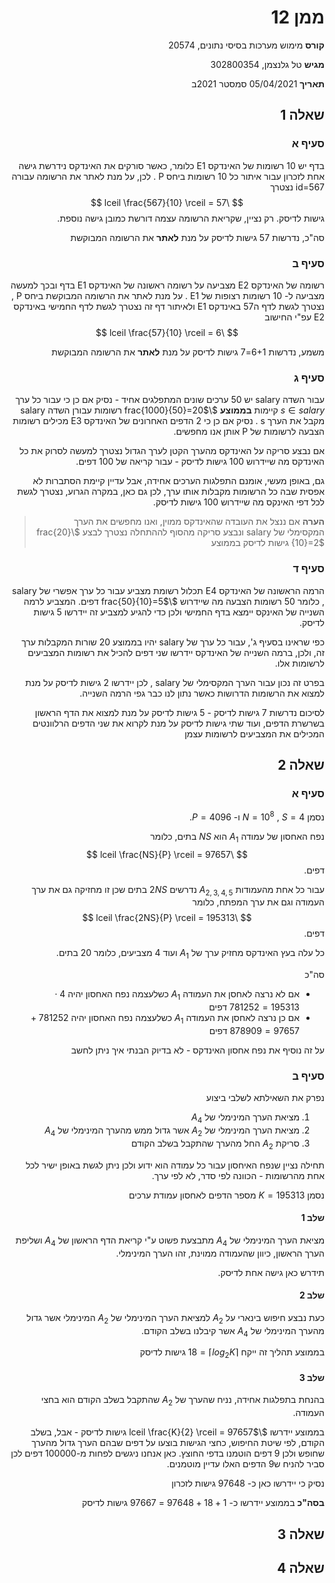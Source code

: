 <style>
* {
  direction: rtl;
}

pre {
  direction: ltr;
}

</style>

# ממן 12

**קורס** מימוש מערכות בסיסי נתונים, 20574 

**מגיש** טל גלנצמן, 302800354

**תאריך** 05/04/2021 סמסטר 2021ב

## שאלה 1

### סעיף א

בדף יש 10 רשומות של האינדקס E1 כלומר, כאשר סורקים את האינדקס נידרשת גישה אחת לזכרון עבור איתור כל 10 רשומות ביחס P . לכן, על מנת לאתר את הרשומה עבורה id=567 נצטרך 
$$
\lceil \frac{567}{10} \rceil = 57
$$
גישות לדיסק. רק נציין, שקריאת הרשומה עצמה דורשת כמובן גישה נוספת.

סה"כ, נדרשות 57 גישות לדיסק על מנת **לאתר** את הרשומה המבוקשת  

### סעיף ב

רשומה של האינדקס E2 מצביעה על רשומה ראשונה של האינדקס E1 בדף ובכך למעשה מצביעה ל- 10 רשומות רצופות של E1 . על מנת לאתר את הרשומה המבוקשת ביחס P , נצטרך לגשת לדף ה57 באינדקס E1 ולאיתור דף זה נצטרך לגשת לדף החמישי באינדקס E2 עפ"י החישוב
$$
\lceil \frac{57}{10} \rceil  = 6
$$

משמע, נדרשות 6+1=7 גישות לדיסק על מנת **לאתר** את הרשומה המבוקשת 

### סעיף ג

עבור השדה salary יש 50 ערכים שונים המתפלגים אחיד - נסיק אם כן כי עבור כל ערך $s \in salary$  קיימות __בממוצע__ $\frac{1000}{50}=20$ רשומות עבורן השדה salary מקבל את הערך s .
נסיק אם כן כי 2 הדפים האחרונים של האינדקס E3 מכילים רשומות הצבעה לרשומות של P אותן אנו מחפשים. 

אם נבצע סריקה על האינדקס מהערך הקטן לערך הגדול נצטרך למעשה לסרוק את כל האינדקס מה שיידרוש 100 גישות לדיסק - עבור קריאה של 100 דפים.

גם, באופן מעשי, אומנם התפלגות הערכים אחידה, אבל עדיין קיימת הסתברות לא אפסית שבה כל הרשומות מקבלות אותו ערך, לכן גם כאן, במקרה הגרוע, נצטרך לגשת לכל דפי האינקס מה שיידרוש 100 גישות לדיסק.

> __הערה__ אם ננצל את העובדה שהאינדקס ממוין, ואנו מחפשים את הערך המקסימלי של salary ונבצע סריקה מהסוף לההתחלה נצטרך לבצע $\frac{20}{10}=2$ גישות לדיסק בממוצע


### סעיף ד

הרמה הראשונה של האינדקס E4 תכלול רשומת מצביע עבור כל ערך אפשרי של salary , כלומר 50 רשומות הצבעה מה שיידרוש $\frac{50}{10}=5$ דפים. המצביע לרמה השנייה של האינקס יימצא בדף החמישי ולכן כדי להגיע למצביע זה יידרשו 5 גישות לדיסק.

כפי שראינו בסעיף ג', עבור כל ערך של salary יהיו בממוצע 20 שורות המקבלות ערך זה, ולכן, ברמה השנייה של האינדקס יידרשו שני דפים להכיל את רשומות המצביעים לרשומות אלו.

בפרט זה נכון עבור הערך המקסימלי של salary , לכן יידרשו 2 גישות לדיסק על מנת למצוא את הרשומות הדרושות כאשר נתון לנו כבר גפי הרמה השנייה. 

לסיכום נדרשות 7 גישות לדיסק - 5 גישות לדיסק על מנת למצוא את הדף הראשון בשרשרת הדפים, ועוד שתי גישות לדיסק על מנת לקרוא את שני הדפים הרלוונטים המכילים את המצביעים לרשומות עצמן

## שאלה 2

### סעיף א

נסמן $N = 10 ^ 8$ , $S = 4$ ו- $P = 4096$.

נפח האחסון של עמודה $A_1$ הוא $NS$ בתים, כלומר
$$
\lceil \frac{NS}{P} \rceil = 97657
$$
דפים.

עבור כל אחת מהעמודות $A_{2,3,4,5}$ נדרשים $2NS$ בתים שכן זו מחזיקה גם את ערך העמודה וגם את ערך המפתח, כלומר 
$$
\lceil \frac{2NS}{P} \rceil = 195313
$$
דפים.

כל עלה בעץ האינדקס מחזיק ערך של $A_1$ ועוד 4 מצביעים, כלומר 20 בתים.

סה"כ

- אם לא נרצה לאחסן את העמודה $A_1$ כשלעצמה נפח האחסון יהיה $4 \cdot 195313 = 781252$ דפים
- אם כן נרצה לאחסן את העמודה $A_1$ כשלעצמה נפח האחסון יהיה $781252 + 97657 = 878909$ דפים

על זה נוסיף את נפח אחסון האינדקס - לא בדיוק הבנתי איך ניתן לחשב

### סעיף ב

נפרק את השאילתא לשלבי ביצוע

1. מציאת הערך המינימלי של $A_4$
2. מציאת הערך המינימלי של $A_2$ אשר גדול ממש מהערך המינימלי של $A_4$
3. סריקת $A_2$ החל מהערך שהתקבל בשלב הקודם

תחילה נציין שנפח האיחסון עבור כל עמודה הוא ידוע ולכן ניתן לגשת באופן ישיר לכל אחת מהרשומות - הכוונה לפי סדר, לא לפי ערך.

נסמן $K = 195313$ מספר הדפים לאחסון עמודת ערכים 

#### שלב 1

מציאת הערך המינימלי של $A_4$ מתבצעת פשוט ע"י קריאת הדף הראשון של $A_4$ ושליפת הערך הראשון, כיוון שהעמודה ממוינת, זהו הערך המינימלי.

תידרש כאן גישה אחת לדיסק.

#### שלב 2

כעת נבצע חיפוש בינארי על $A_2$ למציאת הערך המינימלי של $A_2$ המינימלי אשר גדול מהערך המינימלי של $A_4$ אשר קיבלנו בשלב הקודם.

בממוצע תהליך זה ייקח $\lceil log_2 K \rceil = 18$ גישות לדיסק

#### שלב 3

בהנחת בתפלגות אחידה, נניח שהערך של $A_2$ שהתקבל בשלב הקודם הוא בחצי העמודה.

בממוצע יידרשו $\lceil \frac{K}{2} \rceil = 97657$ גישות לדיסק - אבל, בשלב הקודם, לפי שיטת החיפוש, כחצי הגישות בוצעו על דפים שבהם הערך גדול מהערך שחופש ולכן 9 דפים הוטמנו בדפי החוצץ. כאן אנחנו ניגשים לפחות מ-100000 דפים לכן סביר להניח ש9 הדפים האלו עדיין מוטמנים.

נסיק כי יידרשו כאן כ- 97648 גישות לזכרון

**בסה"כ** בממוצע יידרשו כ- $1 + 18 + 97648$ = 97667 גישות לדיסק

## שאלה 3

## שאלה 4

